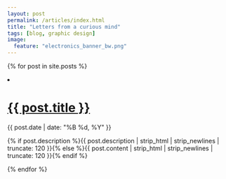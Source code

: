 ```yaml
---
layout: post
permalink: /articles/index.html
title: "Letters from a curious mind"
tags: [blog, graphic design]
image:
  feature: "electronics_banner_bw.png"
---
```

{% for post in site.posts %}
<li>
  <div class="deets" itemscope itemtype="http://schema.org/BlogPosting" itemprop="blogPost">
      <h1><a href="{{ site.url }}{{ post.url }}">{{ post.title }}</a></h1>
      <p class="date"><time datetime="{{ post.date | date_to_xmlschema }}" itemprop="datePublished">{{ post.date | date: "%B %d, %Y" }}</time></p>
      <p class="">{% if post.description %}{{ post.description  | strip_html | strip_newlines | truncate: 120 }}{% else %}{{ post.content | strip_html | strip_newlines | truncate: 120 }}{% endif %}</p>
  </div>
</li>
{% endfor %}
